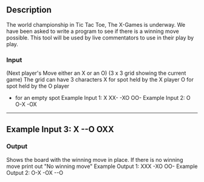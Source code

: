 ## Description
The world championship in Tic Tac Toe, The X-Games is underway. We have been asked to write a program to see if there is a winning move possible. This tool will be used by live commentators to use in their play by play.


### Input
(Next player's Move either an X or an O)
(3 x 3 grid showing the current game)
The grid can have 3 characters
X for spot held by the X player
O for spot held by the O player
- for an empty spot
Example Input 1:
X
XX-
-XO
OO-
Example Input 2:
O
O-X
-OX
---
Example Input 3:
X
--O
OXX
---

### Output
Shows the board with the winning move in place. If there is no winning move print out "No winning move"
Example Output 1:
XXX
-XO
OO-
Example Output 2:
O-X
-OX
--O
